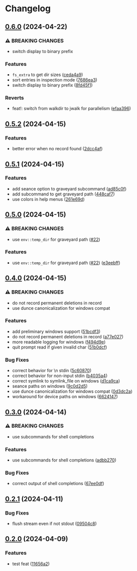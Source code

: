 # Changelog

## [0.6.0](https://github.com/MilesCranmer/rip2/compare/v0.5.2...v0.6.0) (2024-04-22)


### ⚠ BREAKING CHANGES

* switch display to binary prefix

### Features

* `fs_extra` to get dir sizes ([ceda4a9](https://github.com/MilesCranmer/rip2/commit/ceda4a974a68d1ef48cd58322e49118f507ba076))
* sort entries in inspection mode ([7686ea3](https://github.com/MilesCranmer/rip2/commit/7686ea362f631ed8a877963c56e1eccbb24172c6))
* switch display to binary prefix ([8fd45f1](https://github.com/MilesCranmer/rip2/commit/8fd45f1e0eb95a217756363a0e3dfda99db7dd21))


### Reverts

* feat!: switch from walkdir to jwalk for parallelism ([efaa396](https://github.com/MilesCranmer/rip2/commit/efaa396054c0e0f6b12dabb01147a4481db298f8))

## [0.5.2](https://github.com/MilesCranmer/rip2/compare/v0.5.1...v0.5.2) (2024-04-15)


### Features

* better error when no record found ([2dcc4af](https://github.com/MilesCranmer/rip2/commit/2dcc4af2babe4cd2df3dcea2b75169e603fabeba))

## [0.5.1](https://github.com/MilesCranmer/rip2/compare/v0.5.0...v0.5.1) (2024-04-15)


### Features

* add seance option to graveyard subcommand ([ad85c0f](https://github.com/MilesCranmer/rip2/commit/ad85c0fd517f476bf4d141a8a1c30e173c43152d))
* add subcommand to get graveyard path ([448caf7](https://github.com/MilesCranmer/rip2/commit/448caf7b6c6c86bd8fa02783d4b7e70064725d11))
* use colors in help menus ([261e69d](https://github.com/MilesCranmer/rip2/commit/261e69d7d3671b5b131ac8458eb10c462098ea34))

## [0.5.0](https://github.com/MilesCranmer/rip2/compare/v0.4.0...v0.5.0) (2024-04-15)


### ⚠ BREAKING CHANGES

* use `env::temp_dir` for graveyard path ([#22](https://github.com/MilesCranmer/rip2/issues/22))

### Features

* use `env::temp_dir` for graveyard path ([#22](https://github.com/MilesCranmer/rip2/issues/22)) ([e3eebff](https://github.com/MilesCranmer/rip2/commit/e3eebffc941aa8540b73214d3e4bf5960a4cd254))

## [0.4.0](https://github.com/MilesCranmer/rip2/compare/v0.3.0...v0.4.0) (2024-04-15)


### ⚠ BREAKING CHANGES

* do not record permanent deletions in record
* use dunce canonicalization for windows compat

### Features

* add preliminary windows support ([51bcdf3](https://github.com/MilesCranmer/rip2/commit/51bcdf3e0143858b0e17ea1a31fbaa6b3a90683c))
* do not record permanent deletions in record ([a77e027](https://github.com/MilesCranmer/rip2/commit/a77e027c383af922fec1eeda4eb855b5f82d3bbf))
* more readable logging for windows ([f494d9e](https://github.com/MilesCranmer/rip2/commit/f494d9e3b45210b74ab55a9efc6792e321912a43))
* quit prompt read if given invalid char ([51b0dcf](https://github.com/MilesCranmer/rip2/commit/51b0dcfc4fddca4e799895053d2b68f913ca6371))


### Bug Fixes

* correct behavior for \n stdin ([5c60870](https://github.com/MilesCranmer/rip2/commit/5c608704a16ff36d143a665d2789da3bc67a692f))
* correct behavior for non-input stdin ([b4035a4](https://github.com/MilesCranmer/rip2/commit/b4035a4c240a839cfe3c25607fef07edf2463912))
* correct symlink to symlink_file on windows ([d1ca9ca](https://github.com/MilesCranmer/rip2/commit/d1ca9ca27e35a9dd45c40d31785d76d18820a675))
* seance paths on windows ([9c0d2d5](https://github.com/MilesCranmer/rip2/commit/9c0d2d516fa4146dcb2971a6482b75dfd7f23d59))
* use dunce canonicalization for windows compat ([0d3dc2a](https://github.com/MilesCranmer/rip2/commit/0d3dc2abe6086f7c8460c7552a9cc610ed07bb49))
* workaround for device paths on windows ([6624147](https://github.com/MilesCranmer/rip2/commit/66241479e0f95793b167dc186175e533e4e351c0))

## [0.3.0](https://github.com/MilesCranmer/rip2/compare/v0.2.1...v0.3.0) (2024-04-14)


### ⚠ BREAKING CHANGES

* use subcommands for shell completions

### Features

* use subcommands for shell completions ([adbb270](https://github.com/MilesCranmer/rip2/commit/adbb270190a80a33515b091d50f8c0455029c9c6))


### Bug Fixes

* correct output of shell completions ([67ee0df](https://github.com/MilesCranmer/rip2/commit/67ee0dfb44ae518c68113c857aea093bbf2de62b))

## [0.2.1](https://github.com/MilesCranmer/rip2/compare/v0.2.0...v0.2.1) (2024-04-11)


### Bug Fixes

* flush stream even if not stdout ([09504c8](https://github.com/MilesCranmer/rip2/commit/09504c8b8d16d07aa973ace093b80485a87ee32e))

## [0.2.0](https://github.com/MilesCranmer/rip2/compare/v0.1.0...v0.2.0) (2024-04-09)


### Features

* test feat ([11656a2](https://github.com/MilesCranmer/rip2/commit/11656a2c3216fed0dc6b3a4566641d8c571bf107))
